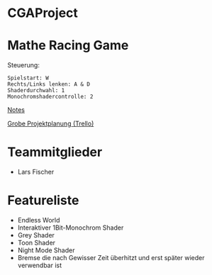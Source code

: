 # CGAProject

# Mathe Racing Game
Steuerung:

    Spielstart: W 
    Rechts/Links lenken: A & D
    Shaderdurchwahl: 1
    Monochromshadercontrolle: 2

 [Notes](https://github.com/LarsFischer97/CGAProject/wiki)
 
 [Grobe Projektplanung (Trello)](https://trello.com/b/7UkmTYPH/cga-game)

# Teammitglieder
- Lars Fischer

# Featureliste 
- Endless World
- Interaktiver 1Bit-Monochrom Shader
- Grey Shader
- Toon Shader
- Night Mode Shader
- Bremse die nach Gewisser Zeit überhitzt und erst später wieder verwendbar ist
